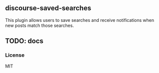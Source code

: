 ## discourse-saved-searches

This plugin allows users to save searches and receive notifications when
new posts match those searches.

## TODO: docs

### License

MIT
